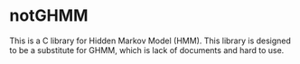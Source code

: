 notGHMM
=======

This is a C library for Hidden Markov Model (HMM). This library is designed to be a substitute for GHMM, which is lack of documents and hard to use.
